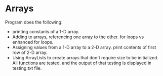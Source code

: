 # Arrays
Program does the following:

- printing constants of a 1-D array.
- Adding to arrays, referencing one array to the other. for loops vs enhanced for loops.
- Assigning values from a 1-D array to a 2-D array. print contents of first row of 2-D array.
- Using ArrayLists to create arrays that don't require size to be initialized.
All functions are tested, and the output of that testing is displayed in testing.txt file.
